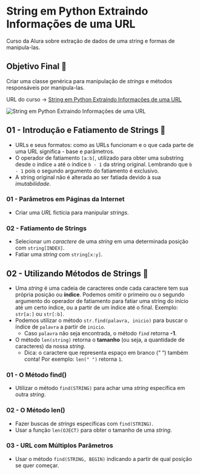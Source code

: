# String em Python Extraindo Informações de uma URL

Curso da Alura sobre extração de dados de uma string e formas de manipula-las.

## Objetivo Final &#x1F3AF;

Criar uma classe genérica para manipulação de *strings* e métodos responsáveis por manipula-las.

URL do curso -> [String em Python Extraindo Informações de uma URL](https://cursos.alura.com.br/course/string-python-extraindo-informacoes-url)

![String em Python Extraindo Informações de uma URL](https://www.alura.com.br/assets/api/share/curso-string-python-extraindo-informacoes-url.png)

## 01 - Introdução e Fatiamento de Strings &#x1F516;
* URLs e seus formatos: como as URLs funcionam e o que cada parte de uma URL significa - base e parâmetros.
* O operador de fatiamento `[a:b]`, utilizado para obter uma substring desde o índice `a` até o índice `b - 1` da string original. Lembrando que `b - 1` pois o segundo argumento do fatiamento é exclusivo.
* A string original não é alterada ao ser fatiada devido à sua *imutabilidade*.

### 01 - Parâmetros em Páginas da Internet
* Criar uma *URL* fictícia para manipular *strings*.

### 02 - Fatiamento de Strings
* Selecionar um *caractere* de uma *string* em uma determinada posição com `string[INDEX]`.
* Fatiar uma *string* com `string[x:y]`.

## 02 - Utilizando Métodos de Strings &#x1F516;
* Uma *string* é uma cadeia de caracteres onde cada caractere tem sua própria posição ou **índice**.
Podemos omitir o primeiro ou o segundo argumento do operador de fatiamento para fatiar uma string do início até um certo índice, ou a partir de um índice até o final. Exemplo: `str[a:]` ou `str[:b]`.
* Podemos utilizar o método `str.find(palavra, inicio)` para buscar o índice de `palavra` a partir de `inicio`.
    * Caso `palavra` não seja encontrada, o método `find` retorna **-1**.
* O método `len(string)` retorna o **tamanho** (ou seja, a quantidade de caracteres) da nossa *string*.
    * Dica: o caractere que representa espaço em branco (“ “) também conta! Por exemplo: `len(" ")` retorna `1`.

### 01 - O Método find()
* Utilizar o método `find(STRING)` para achar uma *string* específica em outra *string*.

### 02 - O Método len()
* Fazer buscas de *strings* específicas com `find(STRING)`.
* Usar a função `len(OJECT)` para obter o tamanho de uma *string*.

### 03 - URL com Múltiplos Parâmetros
* Usar o método `find(STRING, BEGIN)` indicando a partir de qual posição se quer começar.